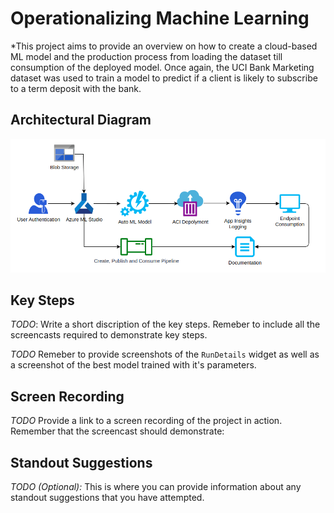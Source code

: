 # Operationalizing Machine Learning

*This project aims to provide an overview on how to create a cloud-based ML model and the production process from loading the dataset till consumption of the deployed model. Once again, the UCI Bank Marketing dataset was used to train a model to predict if a client is likely to subscribe to a term deposit with the bank.


## Architectural Diagram
![alt text](https://github.com/ACastMtz/Udacity-projects/blob/main/OperationalizingMLProject/Images/AZ_Arch_Diagram.png?raw=true)

## Key Steps
*TODO*: Write a short discription of the key steps. Remeber to include all the screencasts required to demonstrate key steps. 

*TODO* Remeber to provide screenshots of the `RunDetails` widget as well as a screenshot of the best model trained with it's parameters.

## Screen Recording
*TODO* Provide a link to a screen recording of the project in action. Remember that the screencast should demonstrate:

## Standout Suggestions
*TODO (Optional):* This is where you can provide information about any standout suggestions that you have attempted.

